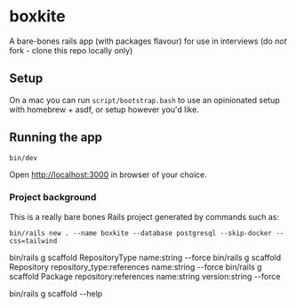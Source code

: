 # boxkite
A bare-bones rails app (with packages flavour) for use in interviews (do *not* fork - clone this repo locally only)

## Setup

On a mac you can run `script/bootstrap.bash` to use an opinionated setup with homebrew + asdf, or setup however you'd like.

## Running the app

```
bin/dev
```

Open [http://localhost:3000](http://localhost:3000) in browser of your choice.

### Project background

This is a really bare bones Rails project generated by commands such as:

```
bin/rails new . --name boxkite --database postgresql --skip-docker --css=tailwind
```

bin/rails g scaffold RepositoryType name:string --force
bin/rails g scaffold Repository repository_type:references name:string --force
bin/rails g scaffold Package repository:references name:string version:string --force

 bin/rails g scaffold --help
